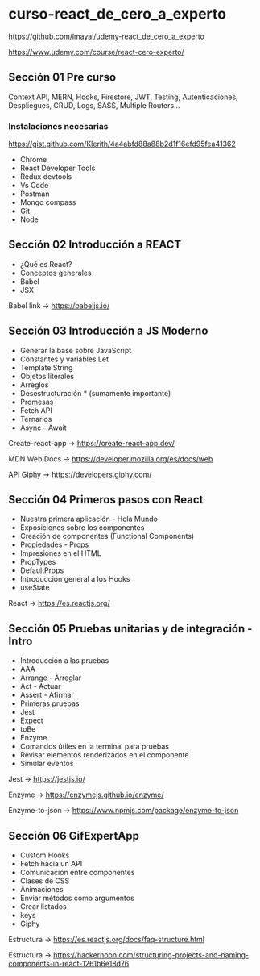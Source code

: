 # curso-react_de_cero_a_experto

https://github.com/lmayai/udemy-react_de_cero_a_experto

https://www.udemy.com/course/react-cero-experto/

## Sección 01 Pre curso

Context API, MERN, Hooks, Firestore, JWT, Testing, Autenticaciones, Despliegues, CRUD, Logs, SASS, Multiple Routers...

### Instalaciones necesarias
https://gist.github.com/Klerith/4a4abfd88a88b2d1f16efd95fea41362
- Chrome
- React Developer Tools
- Redux devtools
- Vs Code
- Postman
- Mongo compass
- Git
- Node

## Sección 02 Introducción a REACT
- ¿Qué es React?
- Conceptos generales
- Babel
- JSX

Babel link -> https://babeljs.io/

## Sección 03 Introducción a JS Moderno
- Generar la base sobre JavaScript
- Constantes y variables Let
- Template String
- Objetos literales
- Arreglos
- Desestructuración * (sumamente importante)
- Promesas
- Fetch API
- Ternarios
- Async - Await

Create-react-app -> https://create-react-app.dev/

MDN Web Docs -> https://developer.mozilla.org/es/docs/web

API Giphy -> https://developers.giphy.com/

## Sección 04 Primeros pasos con React
- Nuestra primera aplicación - Hola Mundo
- Exposiciones sobre los componentes
- Creación de componentes (Functional Components)
- Propiedades - Props
- Impresiones en el HTML
- PropTypes
- DefaultProps
- Introducción general a los Hooks
- useState

React -> https://es.reactjs.org/

## Sección 05 Pruebas unitarias y de integración - Intro
- Introducción a las pruebas
- AAA
- Arrange - Arreglar
- Act - Actuar
- Assert - Afirmar
- Primeras pruebas
- Jest
- Expect
- toBe
- Enzyme
- Comandos útiles en la terminal para pruebas
- Revisar elementos renderizados en el componente
- Simular eventos

Jest -> https://jestjs.io/

Enzyme -> https://enzymejs.github.io/enzyme/

Enzyme-to-json -> https://www.npmjs.com/package/enzyme-to-json

## Sección 06 GifExpertApp
- Custom Hooks
- Fetch hacia un API
- Comunicación entre componentes
- Clases de CSS
- Animaciones
- Enviar métodos como argumentos
- Crear listados
- keys
- Giphy

Estructura -> https://es.reactjs.org/docs/faq-structure.html

Estructura -> https://hackernoon.com/structuring-projects-and-naming-components-in-react-1261b6e18d76

